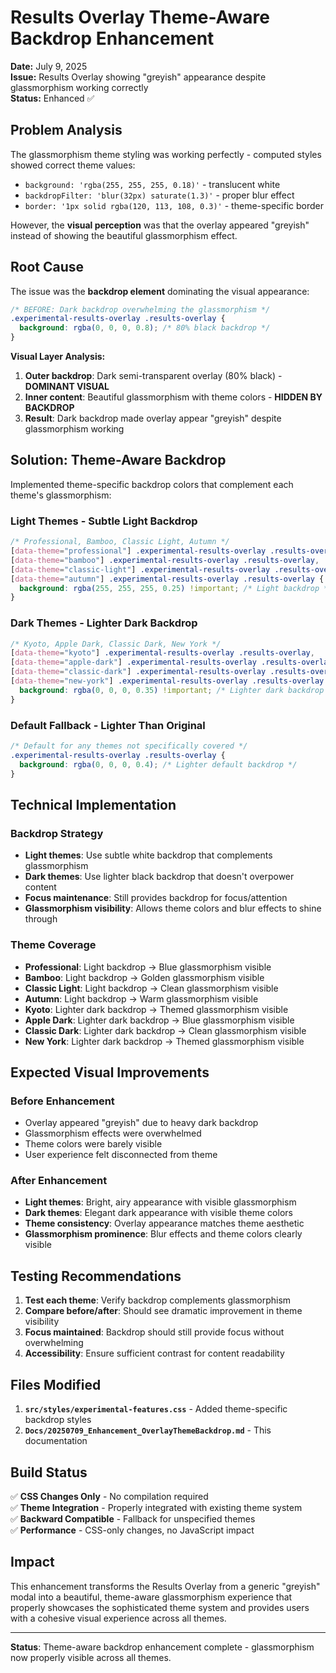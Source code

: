 # Results Overlay Theme-Aware Backdrop Enhancement

**Date:** July 9, 2025  
**Issue:** Results Overlay showing "greyish" appearance despite glassmorphism working correctly  
**Status:** Enhanced ✅

## Problem Analysis

The glassmorphism theme styling was working perfectly - computed styles showed correct theme values:
- `background: 'rgba(255, 255, 255, 0.18)'` - translucent white
- `backdropFilter: 'blur(32px) saturate(1.3)'` - proper blur effect
- `border: '1px solid rgba(120, 113, 108, 0.3)'` - theme-specific border

However, the **visual perception** was that the overlay appeared "greyish" instead of showing the beautiful glassmorphism effect.

## Root Cause

The issue was the **backdrop element** dominating the visual appearance:

```css
/* BEFORE: Dark backdrop overwhelming the glassmorphism */
.experimental-results-overlay .results-overlay {
  background: rgba(0, 0, 0, 0.8); /* 80% black backdrop */
}
```

**Visual Layer Analysis:**
1. **Outer backdrop**: Dark semi-transparent overlay (80% black) - **DOMINANT VISUAL**
2. **Inner content**: Beautiful glassmorphism with theme colors - **HIDDEN BY BACKDROP**
3. **Result**: Dark backdrop made overlay appear "greyish" despite glassmorphism working

## Solution: Theme-Aware Backdrop

Implemented theme-specific backdrop colors that complement each theme's glassmorphism:

### **Light Themes** - Subtle Light Backdrop
```css
/* Professional, Bamboo, Classic Light, Autumn */
[data-theme="professional"] .experimental-results-overlay .results-overlay,
[data-theme="bamboo"] .experimental-results-overlay .results-overlay,
[data-theme="classic-light"] .experimental-results-overlay .results-overlay,
[data-theme="autumn"] .experimental-results-overlay .results-overlay {
  background: rgba(255, 255, 255, 0.25) !important; /* Light backdrop */
}
```

### **Dark Themes** - Lighter Dark Backdrop
```css
/* Kyoto, Apple Dark, Classic Dark, New York */
[data-theme="kyoto"] .experimental-results-overlay .results-overlay,
[data-theme="apple-dark"] .experimental-results-overlay .results-overlay,
[data-theme="classic-dark"] .experimental-results-overlay .results-overlay,
[data-theme="new-york"] .experimental-results-overlay .results-overlay {
  background: rgba(0, 0, 0, 0.35) !important; /* Lighter dark backdrop */
}
```

### **Default Fallback** - Lighter Than Original
```css
/* Default for any themes not specifically covered */
.experimental-results-overlay .results-overlay {
  background: rgba(0, 0, 0, 0.4); /* Lighter default backdrop */
}
```

## Technical Implementation

### **Backdrop Strategy**
- **Light themes**: Use subtle white backdrop that complements glassmorphism
- **Dark themes**: Use lighter black backdrop that doesn't overpower content
- **Focus maintenance**: Still provides backdrop for focus/attention
- **Glassmorphism visibility**: Allows theme colors and blur effects to shine through

### **Theme Coverage**
- **Professional**: Light backdrop → Blue glassmorphism visible
- **Bamboo**: Light backdrop → Golden glassmorphism visible  
- **Classic Light**: Light backdrop → Clean glassmorphism visible
- **Autumn**: Light backdrop → Warm glassmorphism visible
- **Kyoto**: Lighter dark backdrop → Themed glassmorphism visible
- **Apple Dark**: Lighter dark backdrop → Blue glassmorphism visible
- **Classic Dark**: Lighter dark backdrop → Clean glassmorphism visible
- **New York**: Lighter dark backdrop → Themed glassmorphism visible

## Expected Visual Improvements

### **Before Enhancement**
- Overlay appeared "greyish" due to heavy dark backdrop
- Glassmorphism effects were overwhelmed
- Theme colors were barely visible
- User experience felt disconnected from theme

### **After Enhancement**
- **Light themes**: Bright, airy appearance with visible glassmorphism
- **Dark themes**: Elegant dark appearance with visible theme colors
- **Theme consistency**: Overlay appearance matches theme aesthetic
- **Glassmorphism prominence**: Blur effects and theme colors clearly visible

## Testing Recommendations

1. **Test each theme**: Verify backdrop complements glassmorphism
2. **Compare before/after**: Should see dramatic improvement in theme visibility
3. **Focus maintained**: Backdrop should still provide focus without overwhelming
4. **Accessibility**: Ensure sufficient contrast for content readability

## Files Modified

1. **`src/styles/experimental-features.css`** - Added theme-specific backdrop styles
2. **`Docs/20250709_Enhancement_OverlayThemeBackdrop.md`** - This documentation

## Build Status

✅ **CSS Changes Only** - No compilation required  
✅ **Theme Integration** - Properly integrated with existing theme system  
✅ **Backward Compatible** - Fallback for unspecified themes  
✅ **Performance** - CSS-only changes, no JavaScript impact  

## Impact

This enhancement transforms the Results Overlay from a generic "greyish" modal into a beautiful, theme-aware glassmorphism experience that properly showcases the sophisticated theme system and provides users with a cohesive visual experience across all themes.

---

**Status**: Theme-aware backdrop enhancement complete - glassmorphism now properly visible across all themes.
